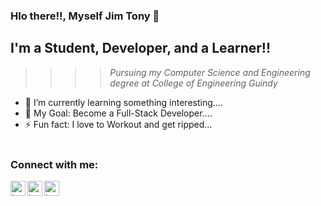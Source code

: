 ### Hlo there!!, Myself Jim Tony 👋

## I'm a Student, Developer, and a Learner!!
>>>> <i> Pursuing my Computer Science and Engineering degree at College of Engineering Guindy </i>
- 🌱 I’m currently learning something interesting....
- 🥅 My Goal: Become a Full-Stack Developer....
- ⚡ Fun fact: I love to Workout and get ripped...
<br><br>

### Connect with me:
[<img align="left" alt="tony | Twitter" width="24px" src="https://cdn.jsdelivr.net/npm/simple-icons@v3/icons/twitter.svg" />][twitter]
[<img align="left" alt="tony | LinkedIn" width="24px" src="https://cdn.jsdelivr.net/npm/simple-icons@v3/icons/linkedin.svg" />][linkedin]
[<img align="left" alt="tony | Instagram" width="24px" src="https://cdn.jsdelivr.net/npm/simple-icons@v3/icons/instagram.svg" />][instagram]



[twitter]: https://twitter.com/JimTony12265954
[linkedin]: https://www.linkedin.com/in/jim-tony-531aa5178/
[instagram]: https://www.instagram.com/urz_tony/
